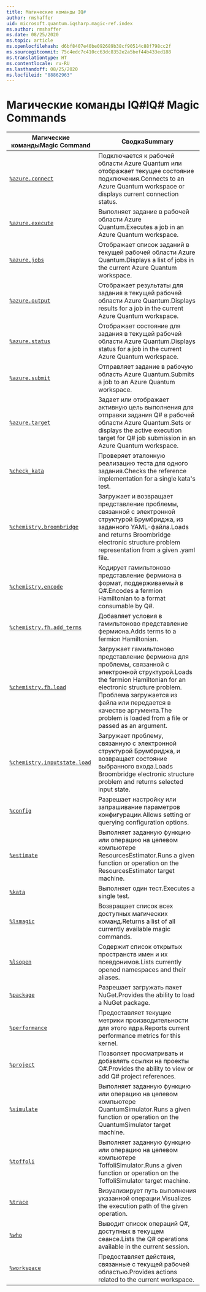 ```yaml
---
title: Магические команды IQ#
author: rmshaffer
uid: microsoft.quantum.iqsharp.magic-ref.index
ms.author: rmshaffer
ms.date: 08/25/2020
ms.topic: article
ms.openlocfilehash: d6bf8407e40be092689b38cf90514c88f798cc2f
ms.sourcegitcommit: 75c4edc7c410cc63dc8352e2a5bef44b433ed188
ms.translationtype: HT
ms.contentlocale: ru-RU
ms.lasthandoff: 08/25/2020
ms.locfileid: "88862963"
---
```

# <a name="iq-magic-commands"></a><span data-ttu-id="d35d2-102">Магические команды IQ#</span><span class="sxs-lookup"><span data-stu-id="d35d2-102">IQ# Magic Commands</span></span>
| <span data-ttu-id="d35d2-103">Магические команды</span><span class="sxs-lookup"><span data-stu-id="d35d2-103">Magic Command</span></span> | <span data-ttu-id="d35d2-104">Сводка</span><span class="sxs-lookup"><span data-stu-id="d35d2-104">Summary</span></span> |
|---------------|---------|
| [`%azure.connect`](xref:microsoft.quantum.iqsharp.magic-ref.azure.connect) | <span data-ttu-id="d35d2-105">Подключается к рабочей области Azure Quantum или отображает текущее состояние подключения.</span><span class="sxs-lookup"><span data-stu-id="d35d2-105">Connects to an Azure Quantum workspace or displays current connection status.</span></span> |
| [`%azure.execute`](xref:microsoft.quantum.iqsharp.magic-ref.azure.execute) | <span data-ttu-id="d35d2-106">Выполняет задание в рабочей области Azure Quantum.</span><span class="sxs-lookup"><span data-stu-id="d35d2-106">Executes a job in an Azure Quantum workspace.</span></span> |
| [`%azure.jobs`](xref:microsoft.quantum.iqsharp.magic-ref.azure.jobs) | <span data-ttu-id="d35d2-107">Отображает список заданий в текущей рабочей области Azure Quantum.</span><span class="sxs-lookup"><span data-stu-id="d35d2-107">Displays a list of jobs in the current Azure Quantum workspace.</span></span> |
| [`%azure.output`](xref:microsoft.quantum.iqsharp.magic-ref.azure.output) | <span data-ttu-id="d35d2-108">Отображает результаты для задания в текущей рабочей области Azure Quantum.</span><span class="sxs-lookup"><span data-stu-id="d35d2-108">Displays results for a job in the current Azure Quantum workspace.</span></span> |
| [`%azure.status`](xref:microsoft.quantum.iqsharp.magic-ref.azure.status) | <span data-ttu-id="d35d2-109">Отображает состояние для задания в текущей рабочей области Azure Quantum.</span><span class="sxs-lookup"><span data-stu-id="d35d2-109">Displays status for a job in the current Azure Quantum workspace.</span></span> |
| [`%azure.submit`](xref:microsoft.quantum.iqsharp.magic-ref.azure.submit) | <span data-ttu-id="d35d2-110">Отправляет задание в рабочую область Azure Quantum.</span><span class="sxs-lookup"><span data-stu-id="d35d2-110">Submits a job to an Azure Quantum workspace.</span></span> |
| [`%azure.target`](xref:microsoft.quantum.iqsharp.magic-ref.azure.target) | <span data-ttu-id="d35d2-111">Задает или отображает активную цель выполнения для отправки задания Q# в рабочей области Azure Quantum.</span><span class="sxs-lookup"><span data-stu-id="d35d2-111">Sets or displays the active execution target for Q# job submission in an Azure Quantum workspace.</span></span> |
| [`%check_kata`](xref:microsoft.quantum.iqsharp.magic-ref.check_kata) | <span data-ttu-id="d35d2-112">Проверяет эталонную реализацию теста для одного задания.</span><span class="sxs-lookup"><span data-stu-id="d35d2-112">Checks the reference implementation for a single kata's test.</span></span> |
| [`%chemistry.broombridge`](xref:microsoft.quantum.iqsharp.magic-ref.chemistry.broombridge) | <span data-ttu-id="d35d2-113">Загружает и возвращает представление проблемы, связанной с электронной структурой Брумбриджа, из заданного YAML-файла.</span><span class="sxs-lookup"><span data-stu-id="d35d2-113">Loads and returns Broombridge electronic structure problem representation from a given .yaml file.</span></span> |
| [`%chemistry.encode`](xref:microsoft.quantum.iqsharp.magic-ref.chemistry.encode) | <span data-ttu-id="d35d2-114">Кодирует гамильтоново представление фермиона в формат, поддерживаемый в Q#.</span><span class="sxs-lookup"><span data-stu-id="d35d2-114">Encodes a fermion Hamiltonian to a format consumable by Q#.</span></span> |
| [`%chemistry.fh.add_terms`](xref:microsoft.quantum.iqsharp.magic-ref.chemistry.fh.add_terms) | <span data-ttu-id="d35d2-115">Добавляет условия в гамильтоново представление фермиона.</span><span class="sxs-lookup"><span data-stu-id="d35d2-115">Adds terms to a fermion Hamiltonian.</span></span> |
| [`%chemistry.fh.load`](xref:microsoft.quantum.iqsharp.magic-ref.chemistry.fh.load) | <span data-ttu-id="d35d2-116">Загружает гамильтоново представление фермиона для проблемы, связанной с электронной структурой.</span><span class="sxs-lookup"><span data-stu-id="d35d2-116">Loads the fermion Hamiltonian for an electronic structure problem.</span></span> <span data-ttu-id="d35d2-117">Проблема загружается из файла или передается в качестве аргумента.</span><span class="sxs-lookup"><span data-stu-id="d35d2-117">The problem is loaded from a file or passed as an argument.</span></span> |
| [`%chemistry.inputstate.load`](xref:microsoft.quantum.iqsharp.magic-ref.chemistry.inputstate.load) | <span data-ttu-id="d35d2-118">Загружает проблему, связанную с электронной структурой Брумбриджа, и возвращает состояние выбранного входа.</span><span class="sxs-lookup"><span data-stu-id="d35d2-118">Loads Broombridge electronic structure problem and returns selected input state.</span></span> |
| [`%config`](xref:microsoft.quantum.iqsharp.magic-ref.config) | <span data-ttu-id="d35d2-119">Разрешает настройку или запрашивание параметров конфигурации.</span><span class="sxs-lookup"><span data-stu-id="d35d2-119">Allows setting or querying configuration options.</span></span> |
| [`%estimate`](xref:microsoft.quantum.iqsharp.magic-ref.estimate) | <span data-ttu-id="d35d2-120">Выполняет заданную функцию или операцию на целевом компьютере ResourcesEstimator.</span><span class="sxs-lookup"><span data-stu-id="d35d2-120">Runs a given function or operation on the ResourcesEstimator target machine.</span></span> |
| [`%kata`](xref:microsoft.quantum.iqsharp.magic-ref.kata) | <span data-ttu-id="d35d2-121">Выполняет один тест.</span><span class="sxs-lookup"><span data-stu-id="d35d2-121">Executes a single test.</span></span> |
| [`%lsmagic`](xref:microsoft.quantum.iqsharp.magic-ref.lsmagic) | <span data-ttu-id="d35d2-122">Возвращает список всех доступных магических команд.</span><span class="sxs-lookup"><span data-stu-id="d35d2-122">Returns a list of all currently available magic commands.</span></span> |
| [`%lsopen`](xref:microsoft.quantum.iqsharp.magic-ref.lsopen) | <span data-ttu-id="d35d2-123">Содержит список открытых пространств имен и их псевдонимов.</span><span class="sxs-lookup"><span data-stu-id="d35d2-123">Lists currently opened namespaces and their aliases.</span></span> |
| [`%package`](xref:microsoft.quantum.iqsharp.magic-ref.package) | <span data-ttu-id="d35d2-124">Разрешает загружать пакет NuGet.</span><span class="sxs-lookup"><span data-stu-id="d35d2-124">Provides the ability to load a NuGet package.</span></span> |
| [`%performance`](xref:microsoft.quantum.iqsharp.magic-ref.performance) | <span data-ttu-id="d35d2-125">Предоставляет текущие метрики производительности для этого ядра.</span><span class="sxs-lookup"><span data-stu-id="d35d2-125">Reports current performance metrics for this kernel.</span></span> |
| [`%project`](xref:microsoft.quantum.iqsharp.magic-ref.project) | <span data-ttu-id="d35d2-126">Позволяет просматривать и добавлять ссылки на проекты Q#.</span><span class="sxs-lookup"><span data-stu-id="d35d2-126">Provides the ability to view or add Q# project references.</span></span> |
| [`%simulate`](xref:microsoft.quantum.iqsharp.magic-ref.simulate) | <span data-ttu-id="d35d2-127">Выполняет заданную функцию или операцию на целевом компьютере QuantumSimulator.</span><span class="sxs-lookup"><span data-stu-id="d35d2-127">Runs a given function or operation on the QuantumSimulator target machine.</span></span> |
| [`%toffoli`](xref:microsoft.quantum.iqsharp.magic-ref.toffoli) | <span data-ttu-id="d35d2-128">Выполняет заданную функцию или операцию на целевом компьютере ToffoliSimulator.</span><span class="sxs-lookup"><span data-stu-id="d35d2-128">Runs a given function or operation on the ToffoliSimulator target machine.</span></span> |
| [`%trace`](xref:microsoft.quantum.iqsharp.magic-ref.trace) | <span data-ttu-id="d35d2-129">Визуализирует путь выполнения указанной операции.</span><span class="sxs-lookup"><span data-stu-id="d35d2-129">Visualizes the execution path of the given operation.</span></span> |
| [`%who`](xref:microsoft.quantum.iqsharp.magic-ref.who) | <span data-ttu-id="d35d2-130">Выводит список операций Q#, доступных в текущем сеансе.</span><span class="sxs-lookup"><span data-stu-id="d35d2-130">Lists the Q# operations available in the current session.</span></span> |
| [`%workspace`](xref:microsoft.quantum.iqsharp.magic-ref.workspace) | <span data-ttu-id="d35d2-131">Предоставляет действия, связанные с текущей рабочей областью.</span><span class="sxs-lookup"><span data-stu-id="d35d2-131">Provides actions related to the current workspace.</span></span> |
